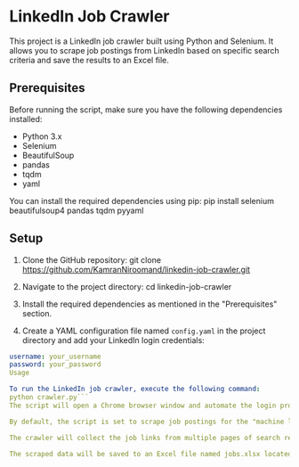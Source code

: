 # LinkedIn Job Crawler

This project is a LinkedIn job crawler built using Python and Selenium. It allows you to scrape job postings from LinkedIn based on specific search criteria and save the results to an Excel file.

## Prerequisites

Before running the script, make sure you have the following dependencies installed:

- Python 3.x
- Selenium
- BeautifulSoup
- pandas
- tqdm
- yaml

You can install the required dependencies using pip:
pip install selenium beautifulsoup4 pandas tqdm pyyaml

## Setup

1. Clone the GitHub repository: git clone https://github.com/KamranNiroomand/linkedin-job-crawler.git
2. Navigate to the project directory:
cd linkedin-job-crawler

3. Install the required dependencies as mentioned in the "Prerequisites" section.

4. Create a YAML configuration file named `config.yaml` in the project directory and add your LinkedIn login credentials:

```yaml
username: your_username
password: your_password
Usage

To run the LinkedIn job crawler, execute the following command:
python crawler.py```
The script will open a Chrome browser window and automate the login process using the provided credentials. It will then navigate to the specified job search URL on LinkedIn.

By default, the script is set to scrape job postings for the "machine learning engineer" keyword. You can modify the URL in the code to search for other job titles or customize the search criteria.

The crawler will collect the job links from multiple pages of search results and store them in a list. After collecting the links, it will visit each job page and extract relevant information such as job title, company name, location, work method, post date, work time, and job description.

The scraped data will be saved to an Excel file named jobs.xlsx located in the ../data/ directory relative to the project directory. If the file already exists, it will be overwritten.





